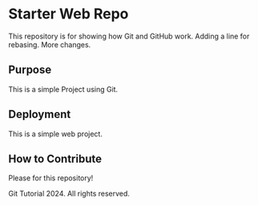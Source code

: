 # Starter Web Repo

This repository is for showing how Git and GitHub work.
Adding a line for rebasing.
More changes.

## Purpose

This is a simple Project using Git.

## Deployment

This is a simple web project.

## How to Contribute

Please for this repository!

Git Tutorial 2024.
All rights reserved.

